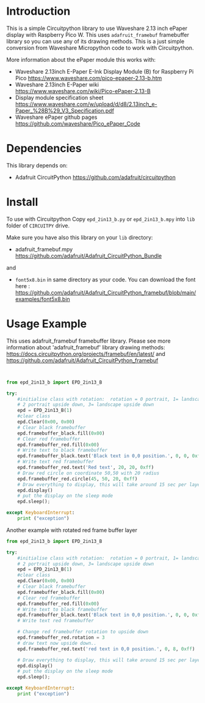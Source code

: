 # Introduction
This is a simple Circuitpython library to use Waveshare 2.13 inch ePaper display with Raspberry Pico W. This uses `adafruit_framebuf` framebuffer library so you can use any of its drawing methods. 
This is a just simple conversion from Waveshare Micropython code to work with Circuitpython.

More information about the ePaper module this works with:
* Waveshare 2.13inch E-Paper E-Ink Display Module (B) for Raspberry Pi Pico https://www.waveshare.com/pico-epaper-2.13-b.htm
* Waveshare 2.13inch E-Paper wiki https://www.waveshare.com/wiki/Pico-ePaper-2.13-B
* Display module specification sheet https://www.waveshare.com/w/upload/d/d8/2.13inch_e-Paper_%28B%29_V3_Specification.pdf
* Waveshare ePaper github pages https://github.com/waveshare/Pico_ePaper_Code

# Dependencies
This library depends on:
* Adafruit CircuitPython https://github.com/adafruit/circuitpython

# Install 
To use with Circuitpython Copy `epd_2in13_b.py` or `epd_2in13_b.mpy` into `lib` folder of `CIRCUITPY` drive. 

Make sure you have also this library on your `lib` directory:

* adafruit_framebuf.mpy https://github.com/adafruit/Adafruit_CircuitPython_Bundle

and

* `font5x8.bin` in same directory as your code. You can download the font here :
https://github.com/adafruit/Adafruit_CircuitPython_framebuf/blob/main/examples/font5x8.bin




# Usage Example

This uses adafruit_framebuf framebuffer library. Please see more information about 'adafruit_framebuf' library drawing methods: 
https://docs.circuitpython.org/projects/framebuf/en/latest/ and https://github.com/adafruit/Adafruit_CircuitPython_framebuf 

```python


from epd_2in13_b import EPD_2in13_B

try:
    #initialise class with rotation:  rotation = 0 portrait, 1= landscape, 
    # 2 portrait upside down, 3= landscape upside down
    epd = EPD_2in13_B(1)
    #clear class
    epd.Clear(0x00, 0x00)
    # Clear black framebuffer
    epd.framebuffer_black.fill(0x00)
    # Clear red framebuffer
    epd.framebuffer_red.fill(0x00)
    # Write text to black framebuffer
    epd.framebuffer_black.text('Black text in 0,0 position.', 0, 0, 0xff)
    # Write text red framebuffer
    epd.framebuffer_red.text('Red text', 20, 20, 0xff)
    # Draw red circle on coordinate 50,50 with 20 radius
    epd.framebuffer_red.circle(45, 50, 20, 0xff)
    # Draw everything to display, this will take around 15 sec per layer
    epd.display()
    # put the display on the sleep mode
    epd.sleep();

except KeyboardInterrupt:
    print ("exception")
```

Another example with rotated red frame buffer layer
```python
from epd_2in13_b import EPD_2in13_B

try:
    #initialise class with rotation:  rotation = 0 portrait, 1= landscape, 
    # 2 portrait upside down, 3= landscape upside down
    epd = EPD_2in13_B(1)
    #clear class
    epd.Clear(0x00, 0x00)
    # Clear black framebuffer
    epd.framebuffer_black.fill(0x00)
    # Clear red framebuffer
    epd.framebuffer_red.fill(0x00)
    # Write text to black framebuffer
    epd.framebuffer_black.text('Black text in 0,0 position.', 0, 0, 0xff)
    # Write text red framebuffer

    # Change red framebuffer rotation to upside down
    epd.framebuffer_red.rotation = 3
    # draw text now upside down..
    epd.framebuffer_red.text('red text in 0,0 position.', 0, 8, 0xff)

    # Draw everything to display, this will take around 15 sec per layer
    epd.display()
    # put the display on the sleep mode
    epd.sleep();

except KeyboardInterrupt:
    print ("exception")
```




